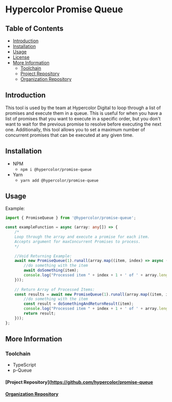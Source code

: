 # Hypercolor Promise Queue

## Table of Contents
  - [Introduction](#introduction)
  - [Installation](#installation)
  - [Usage](#usage)
  - [License](LICENSE)
  - [More Information](#more-information)
    - [Toolchain](#toolchain)
    - [Project Repository](#project-repository)
    - [Organization Repository](#organization-repository)
    
## Introduction
This tool is used by the team at Hypercolor Digital to loop through a list of promises and execute them in a queue. This is useful for when you have a list of promises that you want to execute in a specific order, but you don't want to wait for the previous promise to resolve before executing the next one. Additionally, this tool allows you to set a maximum number of concurrent promises that can be executed at any given time.

## Installation
  - NPM 
    - `npm i @hypercolor/promise-queue`
  - Yarn 
    - `yarn add @hypercolor/promise-queue`
  
## Usage
Example:
```typescript
import { PromiseQueue } from '@hypercolor/promise-queue';

const exampleFunction = async (array: any[]) => {
    /*
    Loop through the array and execute a promise for each item.
    Accepts argument for maxConcurrent Promises to process.
    */
  
    //Void Returning Example:
    await new PromiseQueue(1).runall(array.map((item, index) => async () => {
        //do something with the item
        await doSomething(item);
        console.log("Processed item " + index + 1 + ' of ' + array.length + ' items.);
    }));
    
    // Return Array of Processed Items:
    const results = await new PromiseQueue(1).runall(array.map((item, index) => async () => {
        //do something with the item
        const result = doSomethingAndReturnResult(item);
        console.log("Processed item " + index + 1 + ' of ' + array.length + ' items.);
        return result;
    }));
};
```
## More Information
### Toolchain
- TypeScript
- p-Queue

#### [Project Repository](https://github.com/hypercolor/promise-queue

#### [Organization Repository](https://github.com/hypercolor/)
